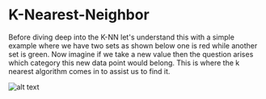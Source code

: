 # K-Nearest-Neighbor

Before diving deep into the K-NN let's understand this with a simple example where we have two sets as shown below one is red while another set is green. Now imagine if we take a new value then the question arises which category this new data point would belong. This is where the k nearest algorithm comes in to assist us to find it. 

![alt text](https://raw.githubusercontent.com/Abhijeetsp/K-Nearest_Neighbour/United.png)
